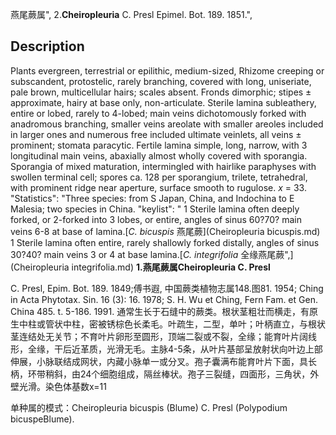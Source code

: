 燕尾蕨属",
2.**Cheiropleuria** C. Presl Epimel. Bot. 189. 1851.",

## Description
Plants evergreen, terrestrial or epilithic, medium-sized, Rhizome creeping or subscandent, protostelic, rarely branching, covered with long, uniseriate, pale brown, multicellular hairs; scales absent. Fronds dimorphic; stipes ± approximate, hairy at base only, non-articulate. Sterile lamina subleathery, entire or lobed, rarely to 4-lobed; main veins dichotomously forked with anadromous branching, smaller veins areolate with smaller areoles included in larger ones and numerous free included ultimate veinlets, all veins ± prominent; stomata paracytic. Fertile lamina simple, long, narrow, with 3 longitudinal main veins, abaxially almost wholly covered with sporangia. Sporangia of mixed maturation, intermingled with hairlike paraphyses with swollen terminal cell; spores ca. 128 per sporangium, trilete, tetrahedral, with prominent ridge near aperture, surface smooth to rugulose. *x* = 33.
  "Statistics": "Three species: from S Japan, China, and Indochina to E Malesia; two species in China.
  "keylist": "
1 Sterile lamina often deeply forked, or 2-forked into 3 lobes, or entire, angles of sinus 60?70? main veins 6-8 at base of lamina.[*C. bicuspis* 燕尾蕨](Cheiropleuria bicuspis.md)
1 Sterile lamina often entire, rarely shallowly forked distally, angles of sinus 30?40? main veins 3 or 4 at base lamina.[*C. integrifolia* 全缘燕尾蕨",](Cheiropleuria integrifolia.md)
**1.燕尾蕨属Cheiropleuria C. Presl**

C. Presl, Epim. Bot. 189. 1849;傅书遐, 中国蕨类植物志属148.图81. 1954; Ching in Acta Phytotax. Sin. 16 (3): 16. 1978; S. H. Wu et Ching, Fern Fam. et Gen. China 485. t. 5-186. 1991. 通常生长于石缝中的蕨类。根状茎粗壮而横走，有原生中柱或管状中柱，密被锈棕色长柔毛。叶疏生，二型，单叶；叶柄直立，与根状茎连结处无关节；不育叶片卵形至圆形，顶端二裂或不裂，全缘；能育叶片阔线形，全缘，干后近革质，光滑无毛。主脉4-5条，从叶片基部呈放射状向叶边上部伸展，小脉联结成网状，内藏小脉单一或分叉。孢子囊满布能育叶片下面，具长柄，环带稍斜，由24个细胞组成，隔丝棒状。孢子三裂缝，四面形，三角状，外壁光滑。染色体基数x=11

单种属的模式：Cheiropleuria bicuspis (Blume) C. Presl (Polypodium bicuspeBlume).
